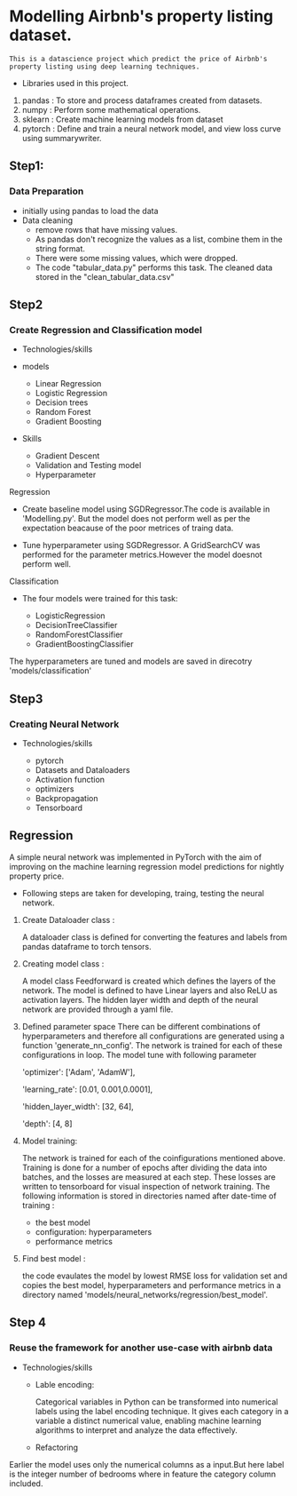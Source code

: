 # Modelling Airbnb's property listing dataset.
    This is a datascience project which predict the price of Airbnb's property listing using deep learning techniques.
* Libraries used in this project.
1. pandas : To store and process dataframes created from datasets.
2. numpy : Perform some mathematical operations.
3. sklearn : Create machine learning models from dataset
4. pytorch : Define and train a neural network model, and view loss curve using summarywriter.
## Step1:
### Data Preparation

- initially using pandas to load the data
- Data cleaning
    * remove rows that have missing values.
    * As pandas don't recognize the values as a list, combine them in the string format.
    * There were some missing values, which were dropped.
    * The code "tabular_data.py" performs this task. The cleaned data stored in the "clean_tabular_data.csv"

## Step2
### Create Regression and Classification model
- Technologies/skills
* models 

    * Linear Regression
    * Logistic Regression
    * Decision trees
    * Random Forest
    * Gradient Boosting
* Skills

    * Gradient Descent
    * Validation and Testing model
    * Hyperparameter 

Regression
- Create baseline model using SGDRegressor.The code is available in 'Modelling.py'. But the model does not perform well as per the expectation beacause of the poor metrices of traing data.

- Tune hyperparameter using SGDRegressor.
A GridSearchCV was performed for the parameter metrics.However the model doesnot perform well.

Classification

- The four models were trained for this task:

    - LogisticRegression
    - DecisionTreeClassifier
    - RandomForestClassifier
    - GradientBoostingClassifier

The hyperparameters are tuned and models are saved in direcotry 'models/classification'

## Step3
### Creating Neural Network
- Technologies/skills

    * pytorch 
    * Datasets and Dataloaders
    * Activation function
    * optimizers
    * Backpropagation
    * Tensorboard

## Regression 

A simple neural network was implemented in PyTorch with the aim of improving on the machine learning regression model predictions for nightly property price.
- Following steps   are taken for developing, traing, testing the neural network.
1. Create Dataloader class :

    A dataloader class is defined for converting the features and labels from pandas dataframe to torch tensors.
2. Creating model class : 

    A model class Feedforward is created which defines the layers of the network. The model is defined to have Linear layers and also ReLU as activation layers. The hidden layer width and depth of the neural network are provided through a yaml file.
3. Defined parameter space
    There can be different combinations of hyperparameters and therefore all configurations are generated using a function 'generate_nn_config'. The network is trained for each of these configurations in loop.
    The model tune with following parameter 


    'optimizer': ['Adam', 'AdamW'],

    'learning_rate': [0.01, 0.001,0.0001],

    'hidden_layer_width': [32, 64],

    'depth': [4, 8]
    


4. Model training: 

    The network is trained for each of the coinfigurations mentioned above. Training is done for a number of epochs after dividing the data into batches, and the losses are measured at each step. These losses are written to tensorboard for visual inspection of network training. The following information is stored in directories named after date-time of training :

    * the best model
    * configuration: hyperparameters
    * performance metrics

5. Find best model : 

    the code evaulates the model by lowest RMSE loss for validation set and copies the best model, hyperparameters and performance metrics in a directory named 'models/neural_networks/regression/best_model'.

## Step 4
### Reuse the framework for another use-case with airbnb data

* Technologies/skills

    * Lable encoding: 

        Categorical variables in Python can be transformed into numerical labels using the label encoding technique. It gives each category in a variable a distinct numerical value, enabling machine learning algorithms to interpret and analyze the data effectively.
    * Refactoring

Earlier the model uses only the numerical columns as a input.But here label is the integer number of bedrooms where in feature the category column included. 








